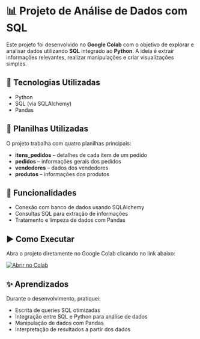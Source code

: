 # 📊 Projeto de Análise de Dados com SQL

Este projeto foi desenvolvido no **Google Colab** com o objetivo de explorar e analisar dados utilizando **SQL** integrado ao **Python**. A ideia é extrair informações relevantes, realizar manipulações e criar visualizações simples.

## 🚀 Tecnologias Utilizadas
- Python  
- SQL (via SQLAlchemy)  
- Pandas  

## 📌 Planilhas Utilizadas
O projeto trabalha com quatro planilhas principais:  
- **itens_pedidos** – detalhes de cada item de um pedido  
- **pedidos** – informações gerais dos pedidos  
- **vendedores** – dados dos vendedores  
- **produtos** – informações dos produtos  

## 📌 Funcionalidades
- Conexão com banco de dados usando SQLAlchemy  
- Consultas SQL para extração de informações  
- Tratamento e limpeza de dados com Pandas  

## ▶️ Como Executar
Abra o projeto diretamente no Google Colab clicando no link abaixo:  

[![Abrir no Colab](https://colab.research.google.com/assets/colab-badge.svg)](https://colab.research.google.com/drive/1s-9Y3hJZA3mvslhWlHg2_SW72b_QrIRI#scrollTo=bpTqAqhViOC5)

## ✨ Aprendizados
Durante o desenvolvimento, pratiquei:
- Escrita de queries SQL otimizadas  
- Integração entre SQL e Python para análise de dados  
- Manipulação de dados com Pandas   
- Interpretação de resultados a partir dos dados
